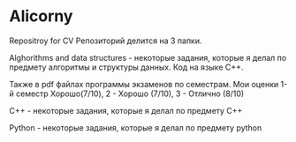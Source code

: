 # Alicorny
Repositroy for CV
Репозиторий делится на 3 папки. 

Alghorithms and data structures - некоторые задания, которые я делал по предмету алгоритмы и структуры данных. Код на языке C++.

Также в pdf файлах программы экзаменов по семестрам.
Мои оценки 1-й семестр Хорошо(7/10), 2 - Хорошо (7/10), 3 - Отлично (8/10)

C++ - некоторые задания, которые я делал по предмету C++

Python - некоторые задания, которые я делал по предмету python
